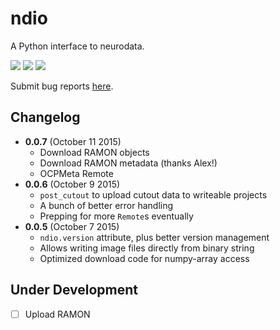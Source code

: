 # ndio
A Python interface to neurodata.

[![](https://img.shields.io/pypi/dm/ndio.svg)](https://pypi.python.org/pypi/ndio)
[![](https://img.shields.io/pypi/v/ndio.svg)](https://pypi.python.org/pypi/ndio)
[![](https://img.shields.io/badge/SfN-2015-blue.svg)](http://www.sfn.org/annual-meeting/neuroscience-2015)

Submit bug reports [here](https://github.com/openconnectome/ndio/issues/new).

## Changelog

- **0.0.7** (October 11 2015)
    - Download RAMON objects
    - Download RAMON metadata (thanks Alex!)
    - OCPMeta Remote
- **0.0.6** (October 9 2015)
    - `post_cutout` to upload cutout data to writeable projects
    - A bunch of better error handling
    - Prepping for more `Remote`s eventually
- **0.0.5** (October 7 2015)
    - `ndio.version` attribute, plus better version management
    - Allows writing image files directly from binary string
    - Optimized download code for numpy-array access

## Under Development
- [ ] Upload RAMON

